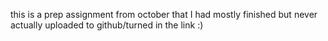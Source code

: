 this is a prep assignment from october that I had mostly finished but never actually uploaded to github/turned in the link :) 